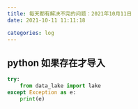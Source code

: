 ```yaml
---
title: 每天都有解决不完的问题：2021年10月11日
date: 2021-10-11 11:11:18

categories: log
---
```


## python 如果存在才导入

```python
try:
    from data_lake import lake
except Exception as e:
    print(e)
```

